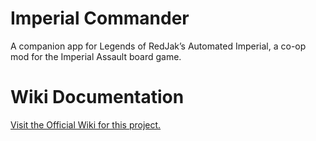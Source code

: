 # Imperial Commander
 A companion app for Legends of RedJak’s Automated Imperial, a co-op mod for the Imperial Assault board game.

# Wiki Documentation
[Visit the Official Wiki for this project.](https://github.com/Noldorion/IA-Imperial-Commander/wiki)
